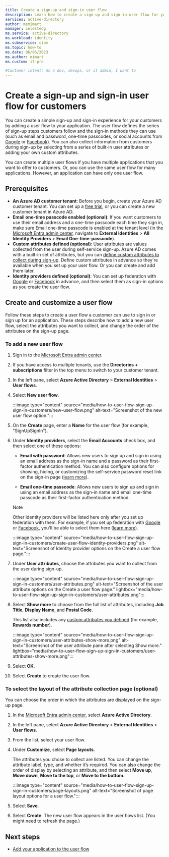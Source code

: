 ```yaml
---
title: Create a sign-up and sign-in user flow
description: Learn how to create a sign-up and sign-in user flow for your customer-facing app.
services: active-directory
author: msmimart
manager: celestedg
ms.service: active-directory
ms.workload: identity
ms.subservice: ciam
ms.topic: how-to
ms.date: 06/06/2023
ms.author: mimart
ms.custom: it-pro

#Customer intent: As a dev, devops, or it admin, I want to
---
```


# Create a sign-up and sign-in user flow for customers  

You can create a simple sign-up and sign-in experience for your customers by adding a user flow to your application. The user flow defines the series of sign-up steps customers follow and the sign-in methods they can use (such as email and password, one-time passcodes, or social accounts from [Google](how-to-google-federation-customers.md) or [Facebook](how-to-facebook-federation-customers.md)). You can also collect information from customers during sign-up by selecting from a series of built-in user attributes or adding your own custom attributes.

You can create multiple user flows if you have multiple applications that you want to offer to customers. Or, you can use the same user flow for many applications. However, an application can have only one user flow.

## Prerequisites

- **An Azure AD customer tenant**: Before you begin, create your Azure AD customer tenant. You can set up a <a href="https://aka.ms/ciam-free-trial?wt.mc_id=ciamcustomertenantfreetrial_linkclick_content_cnl" target="_blank">free trial</a>, or you can create a new customer tenant in Azure AD.
- **Email one-time passcode enabled (optional)**: If you want customers to use their email address and a one-time passcode each time they sign in, make sure Email one-time passcode is enabled at the tenant level (in the [Microsoft Entra admin center](https://entra.microsoft.com/), navigate to **External Identities** > **All Identity Providers** > **Email One-time-passcode**).
- **Custom attributes defined (optional)**: User attributes are values collected from the user during self-service sign-up. Azure AD comes with a built-in set of attributes, but you can [define custom attributes to collect during sign-up](how-to-define-custom-attributes.md). Define custom attributes in advance so they're available when you set up your user flow. Or you can create and add them later.
- **Identity providers defined (optional)**: You can set up federation with [Google](how-to-google-federation-customers.md) or [Facebook](how-to-facebook-federation-customers.md) in advance, and then select them as sign-in options as you create the user flow.

## Create and customize a user flow

Follow these steps to create a user flow a customer can use to sign in or sign up for an application. These steps describe how to add a new user flow, select the attributes you want to collect, and change the order of the attributes on the sign-up page.

### To add a new user flow

1. Sign in to the [Microsoft Entra admin center](https://entra.microsoft.com/).

1. If you have access to multiple tenants, use the **Directories + subscriptions** filter in the top menu to switch to your customer tenant.

1. In the left pane, select **Azure Active Directory** > **External Identities** > **User flows**.

1. Select **New user flow**.

   :::image type="content" source="media/how-to-user-flow-sign-up-sign-in-customers/new-user-flow.png" alt-text="Screenshot of the new user flow option.":::

1. On the **Create** page, enter a **Name** for the user flow (for example, "SignUpSignIn").

1. Under **Identity providers**, select the **Email Accounts** check box, and then select one of these options:

   - **Email with password**: Allows new users to sign up and sign in using an email address as the sign-in name and a password as their first-factor authentication method. You can also configure options for showing, hiding, or customizing the self-service password reset link on the sign-in page ([learn more](how-to-customize-branding-customers.md#to-customize-self-service-password-reset)).

   - **Email one-time passcode**: Allows new users to sign up and sign in using an email address as the sign-in name and email one-time passcode as their first-factor authentication method.

   > [!NOTE]
   > Other identity providers will be listed here only after you set up federation with them. For example, if you set up federation with [Google](how-to-google-federation-customers.md) or [Facebook](how-to-facebook-federation-customers.md), you'll be able to select them here ([learn more](concept-authentication-methods-customers.md)).

   :::image type="content" source="media/how-to-user-flow-sign-up-sign-in-customers/create-user-flow-identity-providers.png" alt-text="Screenshot of Identity provider options on the Create a user flow page.":::

1. Under **User attributes**, choose the attributes you want to collect from the user during sign-up.

   :::image type="content" source="media/how-to-user-flow-sign-up-sign-in-customers/user-attributes.png" alt-text="Screenshot of the user attribute options on the Create a user flow page." lightbox="media/how-to-user-flow-sign-up-sign-in-customers/user-attributes.png":::

1. Select **Show more** to choose from the full list of attributes, including **Job Title**, **Display Name**, and **Postal Code**.

   This list also includes any [custom attributes you defined](how-to-define-custom-attributes.md) (for example, **Rewards number**).

   :::image type="content" source="media/how-to-user-flow-sign-up-sign-in-customers/user-attributes-show-more.png" alt-text="Screenshot of the user attribute pane after selecting Show more." lightbox="media/how-to-user-flow-sign-up-sign-in-customers/user-attributes-show-more.png":::

1. Select **OK**.

1. Select **Create** to create the user flow.

### To select the layout of the attribute collection page (optional)

You can choose the order in which the attributes are displayed on the sign-up page.

1. In the [Microsoft Entra admin center](https://entra.microsoft.com/), select **Azure Active Directory**.

1. In the left pane, select **Azure Active Directory** > **External Identities** > **User flows**.

1. From the list, select your user flow.

1. Under **Customize**, select **Page layouts**.

   The attributes you chose to collect are listed. You can change the attribute label, type, and whether it’s required. You can also change the order of display by selecting an attribute, and then select **Move up**, **Move down**, **Move to the top**, or **Move to the bottom**.

   :::image type="content" source="media/how-to-user-flow-sign-up-sign-in-customers/page-layouts.png" alt-text="Screenshot of page layout options for a user flow.":::

1. Select **Save**.

1. Select **Create**. The new user flow appears in the user flows list. (You might need to refresh the page.)

## Next steps

- [Add your application to the user flow](how-to-user-flow-add-application.md)
